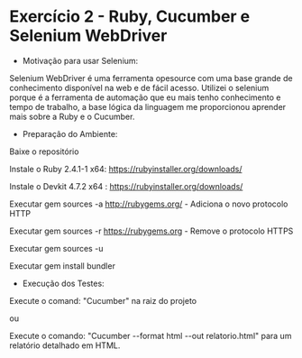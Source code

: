 # Exercício 2 - Ruby, Cucumber e Selenium WebDriver

- Motivação para usar Selenium:

Selenium WebDriver é uma ferramenta opesource com uma base grande de conhecimento disponível na web e de fácil acesso. Utilizei o selenium porque é a ferramenta de automação que eu mais tenho conhecimento e tempo de trabalho, a base lógica da linguagem me proporcionou aprender mais sobre a Ruby e o Cucumber.

- Preparação do Ambiente:

Baixe o repositório 

Instale o Ruby 2.4.1-1 x64: https://rubyinstaller.org/downloads/

Instale o Devkit 4.7.2 x64 : https://rubyinstaller.org/downloads/

Executar gem sources -a http://rubygems.org/ - Adiciona o novo protocolo HTTP

Executar gem sources -r https://rubygems.org - Remove o protocolo HTTPS

Executar gem sources -u

Executar gem install bundler

- Execução dos Testes:

Execute o comand: "Cucumber" na raiz do projeto

ou

Execute o comando: "Cucumber --format html --out relatorio.html" para um relatório detalhado em HTML.
